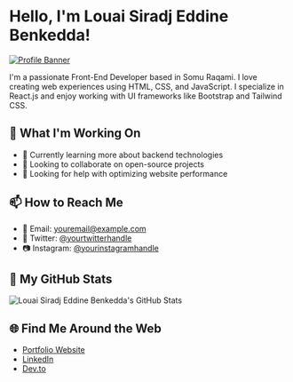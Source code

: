 # Hello, I'm Louai Siradj Eddine Benkedda!

[![Profile Banner](https://example.com/banner-image.jpg)](https://github.com/yourusername)

I'm a passionate Front-End Developer based in Somu Raqami. I love creating web experiences using HTML, CSS, and JavaScript. I specialize in React.js and enjoy working with UI frameworks like Bootstrap and Tailwind CSS.

## 🔭 What I'm Working On

- 🌱 Currently learning more about backend technologies
- 👯 Looking to collaborate on open-source projects
- 🤔 Looking for help with optimizing website performance

## 📫 How to Reach Me

- 📧 Email: [youremail@example.com](mailto:youremail@example.com)
- 💬 Twitter: [@yourtwitterhandle](https://twitter.com/yourtwitterhandle)
- 📷 Instagram: [@yourinstagramhandle](https://instagram.com/yourinstagramhandle)

## 🚀 My GitHub Stats

![Louai Siradj Eddine Benkedda's GitHub Stats](https://github-readme-stats.vercel.app/api?username=yourusername&show_icons=true&theme=radical)

## 🌐 Find Me Around the Web

- [Portfolio Website](https://yourportfolio.com)
- [LinkedIn](https://www.linkedin.com/in/yourusername/)
- [Dev.to](https://dev.to/yourusername)
